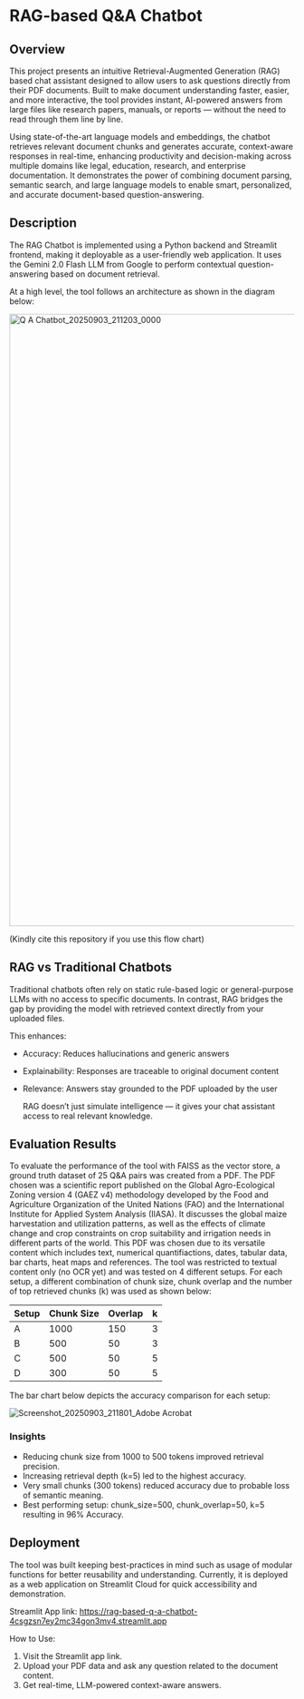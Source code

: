 # RAG-based Q&A Chatbot
## Overview
This project presents an intuitive Retrieval-Augmented Generation (RAG) based chat assistant designed to allow users to ask questions directly from their PDF documents. Built to make document understanding faster, easier, and more interactive, the tool provides instant, AI-powered answers from large files like research papers, manuals, or reports — without the need to read through them line by line.

Using state-of-the-art language models and embeddings, the chatbot retrieves relevant document chunks and generates accurate, context-aware responses in real-time, enhancing productivity and decision-making across multiple domains like legal, education, research, and enterprise documentation. It demonstrates the power of combining document parsing, semantic search, and large language models to enable smart, personalized, and accurate document-based question-answering.

## Description
The RAG Chatbot is implemented using a Python backend and Streamlit frontend, making it deployable as a user-friendly web application. It uses the Gemini 2.0 Flash LLM from Google to perform contextual question-answering based on document retrieval.

At a high level, the tool follows an architecture as shown in the diagram below:

<img width="1920" height="1080" alt="Q A Chatbot_20250903_211203_0000" src="https://github.com/user-attachments/assets/40d4990c-ecce-4ff9-ae47-bc7c3e024f55" />


(Kindly cite this repository if you use this flow chart)

## RAG vs Traditional Chatbots
Traditional chatbots often rely on static rule-based logic or general-purpose LLMs with no access to specific documents. In contrast, RAG bridges the gap by providing the model with retrieved context directly from your uploaded files.

This enhances:

- Accuracy: Reduces hallucinations and generic answers
- Explainability: Responses are traceable to original document content
- Relevance: Answers stay grounded to the PDF uploaded by the user

  RAG doesn’t just simulate intelligence — it gives your chat assistant access to real relevant knowledge.

## Evaluation Results
To evaluate the performance of the tool with FAISS as the vector store, a ground truth dataset of 25 Q&A pairs was created from a PDF.
The PDF chosen was a scientific report published on the Global Agro-Ecological Zoning version 4 (GAEZ v4) methodology developed by the Food and Agriculture Organization of the United Nations (FAO) and the International Institute for Applied System Analysis (IIASA). It discusses the global maize harvestation and utilization patterns, as well as the effects of climate change and crop constraints on crop suitability and irrigation needs in different parts of the world. This PDF was chosen due to its versatile content which includes text, numerical quantifiactions, dates, tabular data, bar charts, heat maps and references. The tool was restricted to textual content only (no OCR yet) and was tested on 4 different setups. For each setup, a different combination of chunk size, chunk overlap and the number of top retrieved chunks (k) was used as shown below:

| Setup | Chunk Size | Overlap | k |
| ----- | ---------- | ------- | --|
| A     | 1000       | 150     | 3 |
| B     | 500        | 50      | 3 |
| C     | 500        | 50      | 5 |
| D     | 300        | 50      | 5 |

The bar chart below depicts the accuracy comparison for each setup:

![Screenshot_20250903_211801_Adobe Acrobat](https://github.com/user-attachments/assets/09034f10-455e-434d-a620-ad9443a297c5)



### Insights
- Reducing chunk size from 1000 to 500 tokens improved retrieval precision.
- Increasing retrieval depth (k=5) led to the highest accuracy.
- Very small chunks (300 tokens) reduced accuracy due to probable loss of semantic meaning.
- Best performing setup: chunk_size=500, chunk_overlap=50, k=5 resulting in 96% Accuracy.

## Deployment
The tool was built keeping best-practices in mind such as usage of modular functions for better reusability and understanding. Currently, it is deployed as a web application on Streamlit Cloud for quick accessibility and demonstration.

Streamlit App link: https://rag-based-q-a-chatbot-4csgzsn7ey2mc34gon3mv4.streamlit.app

How to Use:

1. Visit the Streamlit app link.
2. Upload your PDF data and ask any question related to the document content.
3. Get real-time, LLM-powered context-aware answers.
